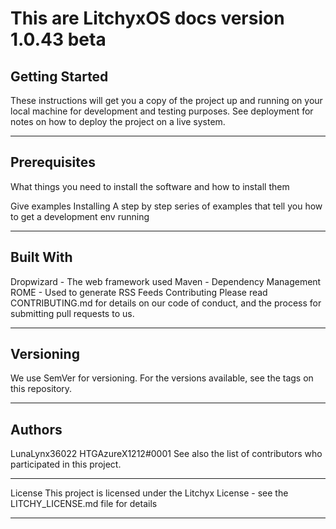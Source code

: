 This are LitchyxOS docs version 1.0.43 beta
====================================


Getting Started
-------------------

These instructions will get you a copy of the project up and running on your local machine for development and testing purposes. See deployment for notes on how to deploy the project on a live system.

-------------------

Prerequisites
-------------------
What things you need to install the software and how to install them

Give examples
Installing
A step by step series of examples that tell you how to get a development env running

-------------------

Built With
-------------------
Dropwizard - The web framework used
Maven - Dependency Management
ROME - Used to generate RSS Feeds
Contributing
Please read CONTRIBUTING.md for details on our code of conduct, and the process for submitting pull requests to us.

-------------------

Versioning
-------------------
We use SemVer for versioning. For the versions available, see the tags on this repository.

--------------

Authors
-------------------
LunaLynx36022
HTGAzureX1212#0001
See also the list of contributors who participated in this project.

--------------

License
This project is licensed under the Litchyx License - see the LITCHY_LICENSE.md file for details

-------------- 
